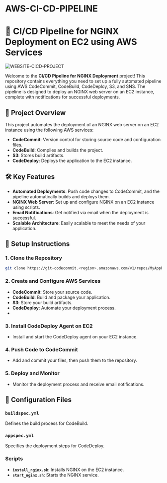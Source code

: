 # AWS-CI-CD-PIPELINE
# 🚀 CI/CD Pipeline for NGINX Deployment on EC2 using AWS Services

![WEBSITE-CICD-PROJECT](https://github.com/user-attachments/assets/b8162366-e7e6-4370-af7f-97e6edbec0b9)

Welcome to the **CI/CD Pipeline for NGINX Deployment** project! This repository contains everything you need to set up a fully automated pipeline using AWS CodeCommit, CodeBuild, CodeDeploy, S3, and SNS. The pipeline is designed to deploy an NGINX web server on an EC2 instance, complete with notifications for successful deployments.

## 🌟 **Project Overview**

This project automates the deployment of an NGINX web server on an EC2 instance using the following AWS services:

- **CodeCommit**: Version control for storing source code and configuration files.
- **CodeBuild**: Compiles and builds the project.
- **S3**: Stores build artifacts.
- **CodeDeploy**: Deploys the application to the EC2 instance.

## 🛠️ **Key Features**

- **Automated Deployments**: Push code changes to CodeCommit, and the pipeline automatically builds and deploys them.
- **NGINX Web Server**: Set up and configure NGINX on an EC2 instance using scripts.
- **Email Notifications**: Get notified via email when the deployment is successful.
- **Scalable Architecture**: Easily scalable to meet the needs of your application.

## 🔧 **Setup Instructions**

### 1. **Clone the Repository**
   ```bash
   git clone https://git-codecommit.<region>.amazonaws.com/v1/repos/MyAppRepo
   ```

### 2. **Create and Configure AWS Services**
   - **CodeCommit**: Store your source code.
   - **CodeBuild**: Build and package your application.
   - **S3**: Store your build artifacts.
   - **CodeDeploy**: Automate your deployment process.
   - 

### 3. **Install CodeDeploy Agent on EC2**
   - Install and start the CodeDeploy agent on your EC2 instance.

### 4. **Push Code to CodeCommit**
   - Add and commit your files, then push them to the repository.

### 5. **Deploy and Monitor**
   - Monitor the deployment process and receive email notifications.

## 📝 **Configuration Files**

### **`buildspec.yml`**
Defines the build process for CodeBuild.

### **`appspec.yml`**
Specifies the deployment steps for CodeDeploy.

### **Scripts**
- **`install_nginx.sh`**: Installs NGINX on the EC2 instance.
- **`start_nginx.sh`**: Starts the NGINX service.
